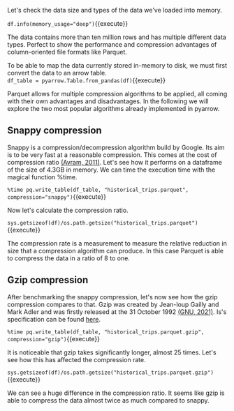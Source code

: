 Let's check the data size and types of the data we've loaded into memory. <br>

`df.info(memory_usage="deep")`{{execute}}

The data contains more than ten million rows and has multiple different data types. Perfect to show the performance and compression advantages of column-oriented file formats like Parquet.

To be able to map the data currently stored in-memory to disk, we must first convert the data to an arrow table.<br>
`df_table = pyarrow.Table.from_pandas(df)`{{execute}}

Parquet allows for multiple compression algorithms to be applied, all coming with their own advantages and disadvantages. In the following we will explore the two most popular algorithms already implemented in pyarrow. 

## Snappy compression 
Snappy is a compression/decompression algorithm build by Google. Its aim is to be very fast at a reasonable compression. This comes at the cost of compression ratio [(Avram, 2011)][1]. Let's see how it performs on a dataframe of the size of 4.3GB in memory. We can time the execution time with the magical function %time. <br>

`%time pq.write_table(df_table, "historical_trips.parquet", compression="snappy")`{{execute}}

Now let's calculate the compression ratio.<br>

`sys.getsizeof(df)/os.path.getsize("historical_trips.parquet")`{{execute}}

The compression rate is a measurement to measure the relative reduction in size that a compression algorithm can produce. In this case Parquet is able to compress the data in a ratio of  8 to one.

## Gzip compression
After benchmarking the snappy compression, let's now see how the gzip compression compares to that. Gzip was created by Jean-loup Gailly and Mark Adler and was firstly released at the 31 October 1992 [(GNU, 2021)][2]. Is's specification can be found [here][3].

`%time pq.write_table(df_table, "historical_trips.parquet.gzip", compression="gzip")`{{execute}}

It is noticeable that gzip takes significantly longer, almost 25 times. 
Let's see how this has affected the compression rate.<br>

`sys.getsizeof(df)/os.path.getsize("historical_trips.parquet.gzip")`{{execute}}

We can see a huge difference in the compression ratio. It seems like gzip is able to compress the data almost twice as much compared to snappy. 




[1]: https://www.infoq.com/news/2011/04/Snappy/
[2]: https://www.gnu.org/software/gzip/manual/gzip.html
[3]: https://www.ietf.org/rfc/rfc1952.txt